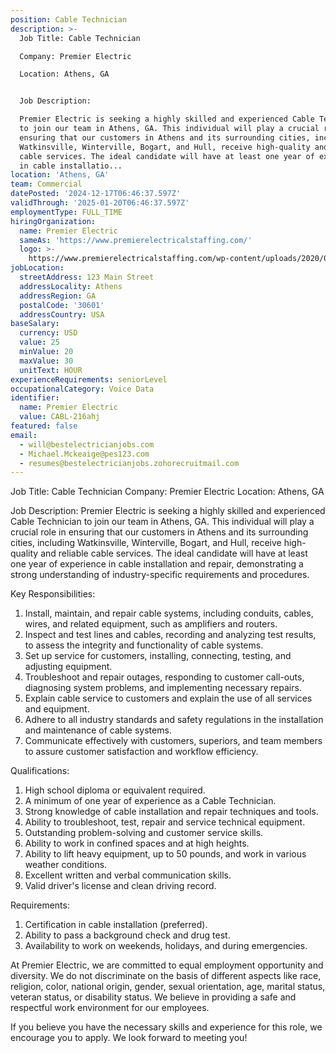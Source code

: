 ```yaml
---
position: Cable Technician
description: >-
  Job Title: Cable Technician

  Company: Premier Electric

  Location: Athens, GA


  Job Description:

  Premier Electric is seeking a highly skilled and experienced Cable Technician
  to join our team in Athens, GA. This individual will play a crucial role in
  ensuring that our customers in Athens and its surrounding cities, including
  Watkinsville, Winterville, Bogart, and Hull, receive high-quality and reliable
  cable services. The ideal candidate will have at least one year of experience
  in cable installatio...
location: 'Athens, GA'
team: Commercial
datePosted: '2024-12-17T06:46:37.597Z'
validThrough: '2025-01-20T06:46:37.597Z'
employmentType: FULL_TIME
hiringOrganization:
  name: Premier Electric
  sameAs: 'https://www.premierelectricalstaffing.com/'
  logo: >-
    https://www.premierelectricalstaffing.com/wp-content/uploads/2020/05/Premier-Electrical-Staffing-logo.png
jobLocation:
  streetAddress: 123 Main Street
  addressLocality: Athens
  addressRegion: GA
  postalCode: '30601'
  addressCountry: USA
baseSalary:
  currency: USD
  value: 25
  minValue: 20
  maxValue: 30
  unitText: HOUR
experienceRequirements: seniorLevel
occupationalCategory: Voice Data
identifier:
  name: Premier Electric
  value: CABL-216ahj
featured: false
email:
  - will@bestelectricianjobs.com
  - Michael.Mckeaige@pes123.com
  - resumes@bestelectricianjobs.zohorecruitmail.com
---
```




Job Title: Cable Technician
Company: Premier Electric
Location: Athens, GA

Job Description:
Premier Electric is seeking a highly skilled and experienced Cable Technician to join our team in Athens, GA. This individual will play a crucial role in ensuring that our customers in Athens and its surrounding cities, including Watkinsville, Winterville, Bogart, and Hull, receive high-quality and reliable cable services. The ideal candidate will have at least one year of experience in cable installation and repair, demonstrating a strong understanding of industry-specific requirements and procedures.

Key Responsibilities:

1. Install, maintain, and repair cable systems, including conduits, cables, wires, and related equipment, such as amplifiers and routers.
2. Inspect and test lines and cables, recording and analyzing test results, to assess the integrity and functionality of cable systems.
3. Set up service for customers, installing, connecting, testing, and adjusting equipment.
4. Troubleshoot and repair outages, responding to customer call-outs, diagnosing system problems, and implementing necessary repairs.
5. Explain cable service to customers and explain the use of all services and equipment.
6. Adhere to all industry standards and safety regulations in the installation and maintenance of cable systems.
7. Communicate effectively with customers, superiors, and team members to assure customer satisfaction and workflow efficiency.

Qualifications:

1. High school diploma or equivalent required.
2. A minimum of one year of experience as a Cable Technician.
3. Strong knowledge of cable installation and repair techniques and tools.
4. Ability to troubleshoot, test, repair and service technical equipment.
5. Outstanding problem-solving and customer service skills.
6. Ability to work in confined spaces and at high heights.
7. Ability to lift heavy equipment, up to 50 pounds, and work in various weather conditions.
8. Excellent written and verbal communication skills.
9. Valid driver's license and clean driving record.

Requirements:

1. Certification in cable installation (preferred).
2. Ability to pass a background check and drug test.
3. Availability to work on weekends, holidays, and during emergencies.

At Premier Electric, we are committed to equal employment opportunity and diversity. We do not discriminate on the basis of different aspects like race, religion, color, national origin, gender, sexual orientation, age, marital status, veteran status, or disability status. We believe in providing a safe and respectful work environment for our employees. 

If you believe you have the necessary skills and experience for this role, we encourage you to apply. We look forward to meeting you!
